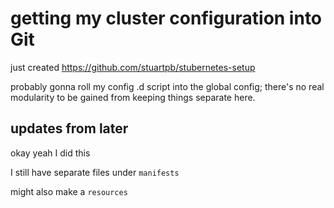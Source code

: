 # getting my cluster configuration into Git

just created https://github.com/stuartpb/stubernetes-setup

probably gonna roll my config .d script into the global config; there's no real modularity to be gained from keeping things separate here.

## updates from later

okay yeah I did this

I still have separate files under `manifests`

might also make a `resources`
